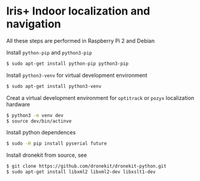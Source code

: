 # Iris+ Indoor localization and navigation

All these steps are performed in Raspberry Pi 2 and Debian

Install `python-pip` and `python3-pip` 

```bash
$ sudo apt-get install python-pip python3-pip
```

 Install `python3-venv` for virtual development environment

```bash
$ sudo apt-get install python3-venv
```

Creat a virtual development environment for `optitrack` or `pozyx` localization hardware

```Bash
$ python3 -m venv dev
$ source dev/bin/actinve
```

Install python dependences

```bash
$ sudo -H pip install pyserial future
```

Install dronekit from source, see 

[DroneKit]: https://github.com/dronekit/dronekit-python

```Bash
$ git clone https://github.com/dronekit/dronekit-python.git
$ sudo apt-get install libxml2 libxml2-dev libxslt1-dev
```

